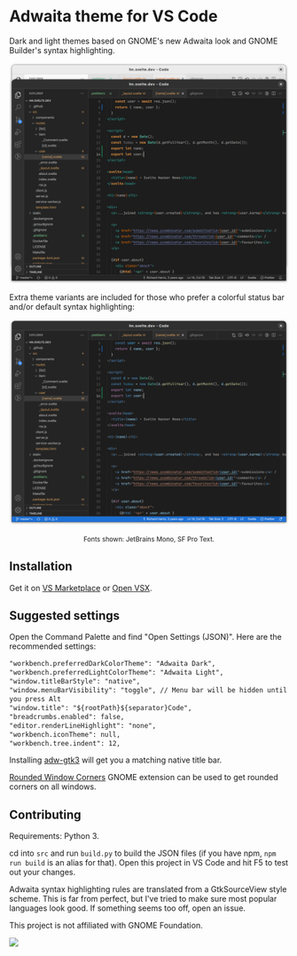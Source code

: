 # Adwaita theme for VS Code

Dark and light themes based on GNOME's new Adwaita look and GNOME Builder's syntax highlighting.

![Screenshot of the light and dark themes](assets/screenshot.png)

Extra theme variants are included for those who prefer a colorful status bar and/or default syntax highlighting:

![Screenshot showing the dark theme with a colorful status bar and default syntax highlighting](assets/screenshot_extra.png)<br>
<small><center>Fonts shown: JetBrains Mono, SF Pro Text.</center></small>

## Installation

Get it on [VS Marketplace](https://marketplace.visualstudio.com/items?itemName=piousdeer.adwaita-theme) or [Open VSX](https://open-vsx.org/extension/piousdeer/adwaita-theme).

## Suggested settings

Open the Command Palette and find "Open Settings (JSON)". Here are the recommended settings:

```jsonc
"workbench.preferredDarkColorTheme": "Adwaita Dark",
"workbench.preferredLightColorTheme": "Adwaita Light",
"window.titleBarStyle": "native",
"window.menuBarVisibility": "toggle", // Menu bar will be hidden until you press Alt
"window.title": "${rootPath}${separator}Code",
"breadcrumbs.enabled": false,
"editor.renderLineHighlight": "none",
"workbench.iconTheme": null,
"workbench.tree.indent": 12,
```

Installing [adw-gtk3](https://github.com/lassekongo83/adw-gtk3) will get you a matching native title bar.

[Rounded Window Corners](https://extensions.gnome.org/extension/5237/rounded-window-corners/) GNOME extension can be used to get rounded corners on all windows.

## Contributing

Requirements: Python 3.

cd into `src` and run `build.py` to build the JSON files (if you have npm, `npm run build` is an alias for that). Open this project in VS Code and hit F5 to test out your changes.

Adwaita syntax highlighting rules are translated from a GtkSourceView style scheme. This is far from perfect, but I've tried to make sure most popular languages look good. If something seems too off, open an issue.

This project is not affiliated with GNOME Foundation.

[<img src="https://img.shields.io/badge/donate-crypto-yellow">](https://pious.dev/donate)
